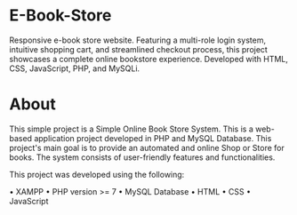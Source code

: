 # E-Book-Store
Responsive e-book store website. Featuring a multi-role login system, intuitive shopping cart, and streamlined checkout process, this project showcases a complete online bookstore experience. Developed with HTML, CSS, JavaScript, PHP, and MySQLi.

# About
This simple project is a Simple Online Book Store System. This is a web-based application project developed in PHP and MySQL Database. This project's main goal is to provide an automated and online Shop or Store for books.
The system consists of user-friendly features and functionalities.


This project was developed using the following:

• XAMPP
• PHP version >= 7
• MySQL Database
• HTML
• CSS
• JavaScript
